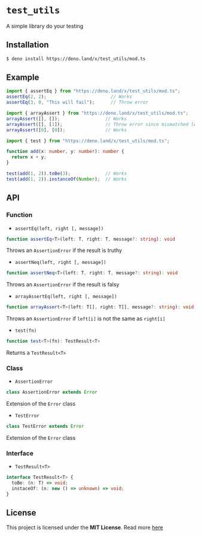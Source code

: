 # `test_utils`
A simple library do your testing

## Installation
```sh
$ deno install https://deno.land/x/test_utils/mod.ts
```

## Example
```ts
import { assertEq } from "https://deno.land/x/test_utils/mod.ts";
assertEq(2, 2);                        // Works
assertEq(3, 0, "This will fail");      // Throw error
```
```ts
import { arrayAssert } from "https://deno.land/x/test_utils/mod.ts";
arrayAssert([], []);                 // Works
arrayAssert([], [1]);                // Throw error since mismatched length
arrayAssert([0], [0]);               // Works
```
```ts
import { test } from "https://deno.land/x/test_utils/mod.ts";

function add(x: number, y: number): number {
  return x + y;
}

test(add(1, 2)).toBe(3);             // Works
test(add(1, 2)).instanceOf(Number);  // Works
```

## API
### Function
* `assertEq(left, right [, message])`
```ts
function assertEq<T>(left: T, right: T, message?: string): void
```
Throws an `AssertionError` if the result is truthy

* `assertNeq(left, right [, message])`
```ts
function assertNeq<T>(left: T, right: T, message?: string): void
```
Throws an `AssertionError` if the result is falsy

* `arrayAssertEq(left, right [, message])`
```ts
function arrayAssert<T>(left: T[], right: T[], message?: string): void
```
Throws an `AssertionError` if `left[i]` is not the same as `right[i]`

* `test(fn)`
```ts
function test<T>(fn): TestResult<T>
```
Returns a `TestResult<T>`

### Class
* `AssertionError`
```ts
class AssertionError extends Error
```
Extension of the `Error` class

* `TestError`
```ts
class TestError extends Error
```
Extension of the `Error` class

### Interface
* `TestResult<T>`
```ts
interface TestResult<T> {
  toBe: (n: T) => void;
  instaceOf: (n: new () => unknown) => void;
}
```

## License
This project is licensed under the **MIT License**. Read more [here](./LICENSE)